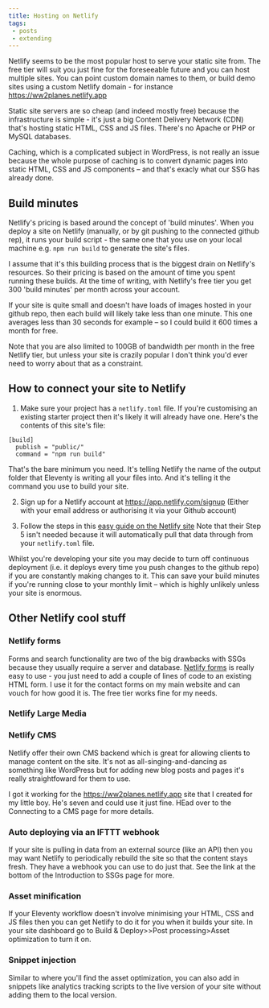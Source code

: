 ```yaml
---
title: Hosting on Netlify
tags: 
 - posts
 - extending
---
```


Netlify seems to be the most popular host to serve your static site from. The free tier will suit you just fine for the foreseeable future and you can host multiple sites. You can point custom domain names to them, or build demo sites using a custom Netlify domain - for instance https://ww2planes.netlify.app

Static site servers are so cheap (and indeed mostly free) because the infrastructure is simple - it's just a big Content Delivery Network (CDN) that's hosting static HTML, CSS and JS files. There's no Apache or PHP or MySQL databases. 

Caching, which is a complicated subject in WordPress, is not really an issue because the whole purpose of caching is to convert dynamic pages into static HTML, CSS and JS components – and that's exacly what our SSG has already done.

## Build minutes

Netlify's pricing is based around the concept of 'build minutes'. When you deploy a site on Netlify (manually, or by git pushing to the connected github rep), it runs your build script - the same one that you use on your local machine e.g. `npm run build` to generate the site's files.

I assume that it's this building process that is the biggest drain on Netlify's resources. So their pricing is based on the amount of time you spent running these builds. At the time of writing, with Netlify's free tier you get 300 'build minutes' per month across your account. 

If your site is quite small and doesn't have loads of images hosted in your github repo, then each build will likely take less than one minute. This one averages less than 30 seconds for example – so I could build it 600 times a month for free.

Note that you are also limited to 100GB of bandwidth per month in the free Netlify tier, but unless your site is crazily popular I don't think you'd ever need to worry about that as a constraint.

## How to connect your site to Netlify
1. Make sure your project has a `netlify.toml` file. If you're customising an existing starter project then it's likely it will already have one. Here's the contents of this site's file:

```
[build]
  publish = "public/"
  command = "npm run build"
```

That's the bare minimum you need. It's telling Netlify the name of the output folder that Eleventy is writing all your files into. And it's telling it the command you use to build your site. 

2. Sign up for a Netlify account at https://app.netlify.com/signup (Either with your email address or authorising it via your Github account)

3. Follow the steps in this [easy guide on the Netlify site](https://www.netlify.com/blog/2016/09/29/a-step-by-step-guide-deploying-on-netlify/) Note that their Step 5 isn't needed because it will automatically pull that data through from your `netlify.toml` file.

Whilst you're developing your site you may decide to turn off continuous deployment (i.e. it deploys every time you push changes to the github repo) if you are constantly making changes to it. This can save your build minutes if you're running close to your monthly limit – which is highly unlikely unless your site is enormous.

## Other Netlify cool stuff

### Netlify forms
Forms and search functionality are two of the big drawbacks with SSGs because they usually require a server and database. [Netlify forms](https://www.netlify.com/products/forms/) is really easy to use - you just need to add a couple of lines of code to an existing HTML form. I use it for the contact forms on my main website and can vouch for how good it is. The free tier works fine for my needs.

### Netlify Large Media

### Netlify CMS
Netlify offer their own CMS backend which is great for allowing clients to manage content on the site. It's not as all-singing-and-dancing as something like WordPress but for adding new blog posts and pages it's really straightfoward for them to use.

I got it working for the https://ww2planes.netlify.app site that I created for my little boy. He's seven and could use it just fine. HEad over to the Connecting to a CMS page for more details.

### Auto deploying via an IFTTT webhook
If your site is pulling in data from an external source (like an API) then you may want Netlify to periodically rebuild the site so that the content stays fresh. They have a webhook you can use to do just that. See the link at the bottom of the Introduction to SSGs page for more.

### Asset minification
If your Eleventy workflow doesn't involve minimising your HTML, CSS and JS files then you can get Netlify to do it for you when it builds your site. In your site dashboard go to Build & Deploy>>Post processing>Asset optimization to turn it on. 

### Snippet injection
Similar to where you'll find the asset optimization, you can also add in snippets like analytics tracking scripts to the live version of your site without adding them to the local version. 


